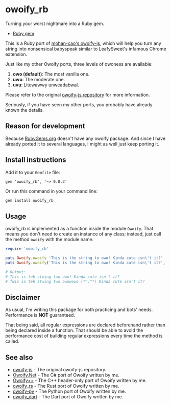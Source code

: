 # owoify_rb
Turning your worst nightmare into a Ruby gem.

- [Ruby gem](https://rubygems.org/gems/owoify_rb)

This is a Ruby port of [mohan-cao's owoify-js](https://github.com/mohan-cao/owoify-js), which will help you turn any string into nonsensical babyspeak similar to LeafySweet's infamous Chrome extension.

Just like my other Owoify ports, three levels of owoness are available:

1. **owo (default)**: The most vanilla one.
2. **uwu**: The moderate one.
3. **uvu**: Litewawwy unweadabwal.

Please refer to the original [owoify-js repository](https://github.com/mohan-cao/owoify-js) for more information.

Seriously, if you have seen my other ports, you probably have already known the details.

## Reason for development
Because [RubyGems.org](https://rubygems.org/) doesn't have any owoify package. And since I have already ported it to several languages, I might as well just keep porting it.

## Install instructions
Add it to your `Gemfile` file:
```
gem 'owoify_rb', '~> 0.0.3'
```
Or run this command in your command line:
```bash
gem install owoify_rb
```

## Usage
owoify_rb is implemented as a function inside the module `Owoify`. That means you don't need to create an instance of any class; instead, just call the method `owoify` with the module name.
```ruby
require 'owoify_rb'

puts Owoify.owoify 'This is the string to owo! Kinda cute isn\'t it?'
puts Owoify.owoify('This is the string to owo! Kinda cute isn\'t it?', 'uvu')

# Output:
# This is teh stwing two owo! Kinda cute isn't it?
# fwis is teh stwing two owowowo (*^.^*) Kinda cute isn't it?
```

## Disclaimer
As usual, I'm writing this package for both practicing and bots' needs. Performance is **NOT** guaranteed.

That being said, all regular expressions are declared beforehand rather than being declared inside a function. That should be able to avoid the performance cost of building regular expressions every time the method is called.

## See also
- [owoify-js](https://github.com/mohan-cao/owoify-js) - The original owoify-js repository.
- [Owoify.Net](https://www.nuget.org/packages/Owoify.Net/1.0.1) - The C# port of Owoify written by me.
- [Owoify++](https://github.com/deadshot465/OwoifyCpp) - The C++ header-only port of Owoify written by me.
- [owoify_rs](https://crates.io/crates/owoify_rs) - The Rust port of Owoify written by me.
- [owoify-py](https://pypi.org/project/owoify-py/) - The Python port of Owoify written by me.
- [owoify_dart](https://pub.dev/packages/owoify_dart) - The Dart port of Owoify written by me.